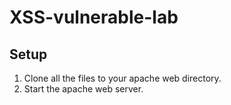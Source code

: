 # XSS-vulnerable-lab
## Setup
1. Clone all the files to your apache web directory.
2. Start the apache web server.
